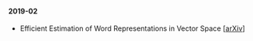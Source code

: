 #### 2019-02

* Efficient Estimation of Word Representations in Vector Space [[arXiv](https://arxiv.org/abs/1301.3781)]
